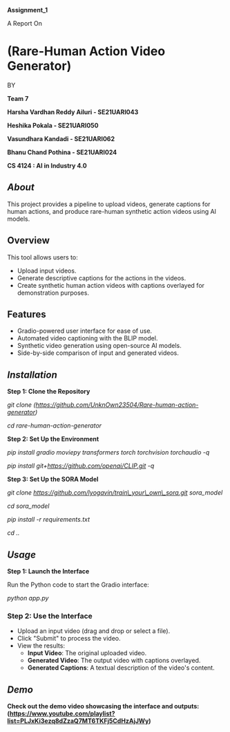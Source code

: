 **Assignment\_1**

A Report On
# **(**Rare-Human Action Video Generator**)**

BY

**Team 7**


**Harsha Vardhan Reddy Ailuri \- SE21UARI043**

**Heshika Pokala \- SE21UARI050**

**Vasundhara Kandadi \- SE21UARI062**

**Bhanu Chand Pothina \- SE21UARI024**

**CS 4124 : AI in Industry 4.0**


## *About*

This project provides a pipeline to upload videos, generate captions for human actions, and produce rare-human synthetic action videos using AI models.

## **Overview**

This tool allows users to:

* Upload input videos.  
* Generate descriptive captions for the actions in the videos.  
* Create synthetic human action videos with captions overlayed for demonstration purposes.

## **Features**

* Gradio-powered user interface for ease of use.  
* Automated video captioning with the BLIP model.  
* Synthetic video generation using open-source AI models.  
* Side-by-side comparison of input and generated videos.


## *Installation*

**Step 1: Clone the Repository**

*git clone (https://github.com/UnknOwn23504/Rare-human-action-generator)*

*cd rare-human-action-generator*

**Step 2: Set Up the Environment**

*pip install gradio moviepy transformers torch torchvision torchaudio \-q*

*pip install git+https://github.com/openai/CLIP.git \-q*

**Step 3: Set Up the SORA Model**

*git clone https://github.com/lyogavin/train\_your\_own\_sora.git sora\_model*

*cd sora\_model*

*pip install \-r requirements.txt*

*cd ..*

## *Usage*

**Step 1: Launch the Interface**

Run the Python code to start the Gradio interface:

*python app.py*

### **Step 2: Use the Interface**

* Upload an input video (drag and drop or select a file).  
* Click "Submit" to process the video.  
* View the results:  
  * **Input Video**: The original uploaded video.  
  * **Generated Video**: The output video with captions overlayed.  
  * **Generated Captions**: A textual description of the video's content.


## *Demo*

**Check out the demo video showcasing the interface and outputs: (https://www.youtube.com/playlist?list=PLJxKi3ezq8dZzaQ7MT6TKFj5CdHzAjJWy)**
